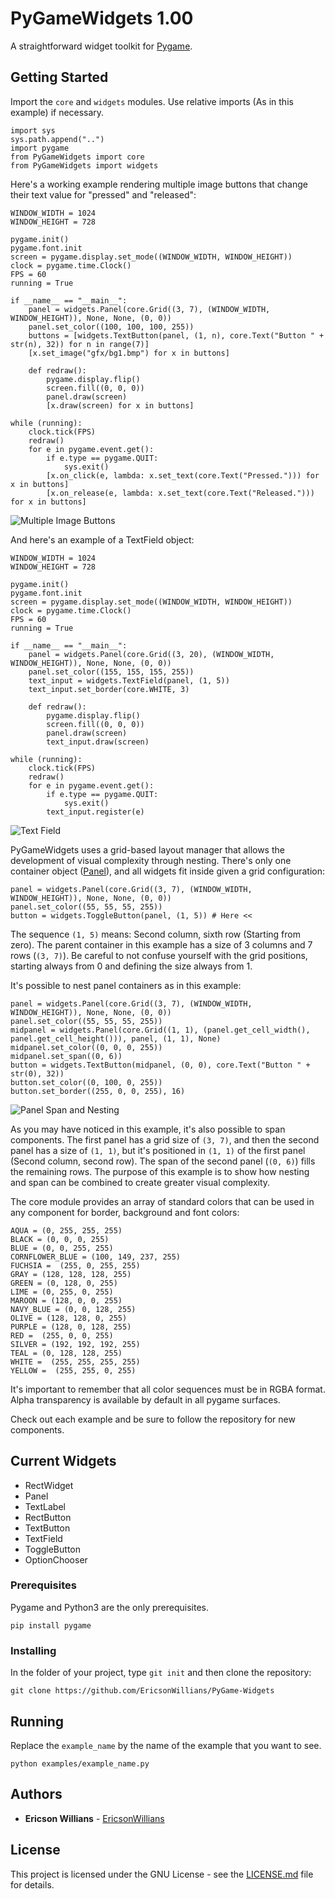 # PyGameWidgets 1.00

A straightforward widget toolkit for [Pygame](https://www.pygame.org).

## Getting Started

Import the `core` and `widgets` modules. Use relative imports (As in this example) if necessary.
```
import sys
sys.path.append("..")
import pygame
from PyGameWidgets import core
from PyGameWidgets import widgets
```

Here's a working example rendering multiple image buttons that change their text value for "pressed" and "released":

```
WINDOW_WIDTH = 1024
WINDOW_HEIGHT = 728

pygame.init()
pygame.font.init
screen = pygame.display.set_mode((WINDOW_WIDTH, WINDOW_HEIGHT))
clock = pygame.time.Clock()
FPS = 60
running = True

if __name__ == "__main__":	
    panel = widgets.Panel(core.Grid((3, 7), (WINDOW_WIDTH, WINDOW_HEIGHT)), None, None, (0, 0))
    panel.set_color((100, 100, 100, 255))
    buttons = [widgets.TextButton(panel, (1, n), core.Text("Button " + str(n), 32)) for n in range(7)]
    [x.set_image("gfx/bg1.bmp") for x in buttons]

    def redraw():
        pygame.display.flip()
        screen.fill((0, 0, 0))
        panel.draw(screen)
        [x.draw(screen) for x in buttons]

while (running):
    clock.tick(FPS)
    redraw()
    for e in pygame.event.get():
        if e.type == pygame.QUIT:
            sys.exit()
        [x.on_click(e, lambda: x.set_text(core.Text("Pressed."))) for x in buttons]
        [x.on_release(e, lambda: x.set_text(core.Text("Released."))) for x in buttons]
```

![Multiple Image Buttons](https://image.ibb.co/mAQYMR/Image_Buttons.png)

And here's an example of a TextField object:

```
WINDOW_WIDTH = 1024
WINDOW_HEIGHT = 728

pygame.init()
pygame.font.init
screen = pygame.display.set_mode((WINDOW_WIDTH, WINDOW_HEIGHT))
clock = pygame.time.Clock()
FPS = 60
running = True

if __name__ == "__main__":	
	panel = widgets.Panel(core.Grid((3, 20), (WINDOW_WIDTH, WINDOW_HEIGHT)), None, None, (0, 0))
	panel.set_color((155, 155, 155, 255))
	text_input = widgets.TextField(panel, (1, 5))
	text_input.set_border(core.WHITE, 3)

	def redraw():
		pygame.display.flip()
		screen.fill((0, 0, 0))
		panel.draw(screen)
		text_input.draw(screen)

while (running):
	clock.tick(FPS)
	redraw()
	for e in pygame.event.get():
		if e.type == pygame.QUIT:
			sys.exit()
		text_input.register(e)
```

![Text Field](https://image.ibb.co/hX4A1R/Text_Input.png)

PyGameWidgets uses a grid-based layout manager that allows the development of visual complexity through nesting. There's only one container object ([Panel](https://github.com/EricsonWillians/PyGameWidgets/blob/master/widgets.py#L92)), and all widgets fit inside given a grid configuration:

```
panel = widgets.Panel(core.Grid((3, 7), (WINDOW_WIDTH, WINDOW_HEIGHT)), None, None, (0, 0))
panel.set_color((55, 55, 55, 255))
button = widgets.ToggleButton(panel, (1, 5)) # Here <<
```

The sequence `(1, 5)` means: Second column, sixth row (Starting from zero).  The parent container in this example has a size of 3 columns and 7 rows (`(3, 7)`). Be careful to not confuse yourself with the grid positions, starting always from 0 and defining the size always from 1. 

It's possible to nest panel containers as in this example:

```
panel = widgets.Panel(core.Grid((3, 7), (WINDOW_WIDTH, WINDOW_HEIGHT)), None, None, (0, 0))
panel.set_color((55, 55, 55, 255))
midpanel = widgets.Panel(core.Grid((1, 1), (panel.get_cell_width(), panel.get_cell_height())), panel, (1, 1), None)
midpanel.set_color((0, 0, 0, 255))
midpanel.set_span((0, 6))
button = widgets.TextButton(midpanel, (0, 0), core.Text("Button " + str(0), 32))
button.set_color((0, 100, 0, 255))
button.set_border((255, 0, 0, 255), 16)
```

![Panel Span and Nesting](https://image.ibb.co/k40xFm/Span_and_nesting.png)

As you may have noticed in this example, it's also possible to span components. The first panel has a grid size of `(3, 7)`, and then the second panel has a size of `(1, 1)`, but it's positioned in `(1, 1)` of the first panel (Second column, second row). The span of the second panel (`(0, 6)`) fills the remaining rows. The purpose of this example is to show how nesting and span can be combined to create greater visual complexity.

The core module provides an array of standard colors that can be used in any component for border, background and font colors:

```
AQUA = (0, 255, 255, 255)
BLACK = (0, 0, 0, 255)
BLUE = (0, 0, 255, 255)
CORNFLOWER_BLUE = (100, 149, 237, 255)
FUCHSIA =  (255, 0, 255, 255)
GRAY = (128, 128, 128, 255)
GREEN = (0, 128, 0, 255)
LIME = (0, 255, 0, 255)
MAROON = (128, 0, 0, 255)
NAVY_BLUE = (0, 0, 128, 255)
OLIVE = (128, 128, 0, 255)
PURPLE = (128, 0, 128, 255)
RED =  (255, 0, 0, 255)
SILVER = (192, 192, 192, 255)
TEAL = (0, 128, 128, 255)
WHITE =  (255, 255, 255, 255)
YELLOW =  (255, 255, 0, 255)
```

It's important to remember that all color sequences must be in RGBA format. Alpha transparency is available by default in all pygame surfaces.

Check out each example and be sure to follow the repository for new components.

## Current Widgets

* RectWidget
* Panel
* TextLabel
* RectButton
* TextButton
* TextField
* ToggleButton
* OptionChooser

### Prerequisites

Pygame and Python3 are the only prerequisites. 

`pip install pygame`

### Installing

In the folder of your project, type `git init` and then clone the repository:

`git clone https://github.com/EricsonWillians/PyGame-Widgets`

## Running 

Replace the `example_name` by the name of the example that you want to see.

`python examples/example_name.py`

## Authors

* **Ericson Willians** - [EricsonWillians](https://github.com/EricsonWillians)

## License

This project is licensed under the GNU License - see the [LICENSE.md](LICENSE.md) file for details.
